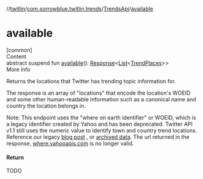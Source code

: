 //[twitlin](../../index.md)/[com.sorrowblue.twitlin.trends](../index.md)/[TrendsApi](index.md)/[available](available.md)



# available  
[common]  
Content  
abstract suspend fun [available](available.md)(): [Response](../../com.sorrowblue.twitlin.client/-response/index.md)<[List](https://kotlinlang.org/api/latest/jvm/stdlib/kotlin.collections/-list/index.html)<[TrendPlaces](../-trend-places/index.md)>>  
More info  


Returns the locations that Twitter has trending topic information for.



The response is an array of "locations" that encode the location's WOEID and some other human-readable information such as a canonical name and country the location belongs in.



Note: This endpoint uses the "where on earth identifier" or WOEID, which is a legacy identifier created by Yahoo and has been deprecated. Twitter API v1.1 still uses the numeric value to identify town and country trend locations. Reference our legacy [blog post](https://blog.twitter.com/engineering/en_us/a/2010/woeids-in-twitters-trends.html) , or [archived data](https://archive.org/details/geoplanet_data_7.10.0.zip0). The url returned in the response, [where.yahooapis.com](https://where.yahooapis.com) is no longer valid.



#### Return  


TODO

  



